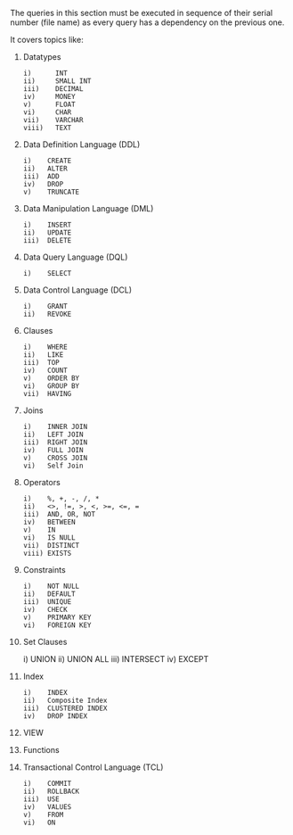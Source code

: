 The queries in this section must be executed in sequence of their serial number (file name) as every query has a dependency on the previous one.

It covers topics like:

1)  Datatypes

        i)      INT
        ii)     SMALL INT
        iii)    DECIMAL
        iv)     MONEY
        v)      FLOAT
        vi)     CHAR
        vii)    VARCHAR
        viii)   TEXT
    
2)  Data Definition Language (DDL)

        i)    CREATE
        ii)   ALTER
        iii)  ADD
        iv)   DROP
        v)    TRUNCATE

3)  Data Manipulation Language (DML)

        i)    INSERT
        ii)   UPDATE
        iii)  DELETE

4)  Data Query Language (DQL)

        i)    SELECT
    
5)  Data Control Language (DCL)

        i)    GRANT
        ii)   REVOKE
    
6)  Clauses

        i)    WHERE
        ii)   LIKE
        iii)  TOP
        iv)   COUNT
        v)    ORDER BY
        vi)   GROUP BY
        vii)  HAVING

7)  Joins

        i)    INNER JOIN
        ii)   LEFT JOIN
        iii)  RIGHT JOIN
        iv)   FULL JOIN
        v)    CROSS JOIN
        vi)   Self Join

8)  Operators

        i)    %, +, -, /, *
        ii)   <>, !=, >, <, >=, <=, =
        iii)  AND, OR, NOT
        iv)   BETWEEN
        v)    IN
        vi)   IS NULL
        vii)  DISTINCT
        viii) EXISTS

9)  Constraints

        i)    NOT NULL
        ii)   DEFAULT
        iii)  UNIQUE
        iv)   CHECK
        v)    PRIMARY KEY
        vi)   FOREIGN KEY

10)  Set Clauses

        i)    UNION
        ii)   UNION ALL
        iii)  INTERSECT
        iv)   EXCEPT

11) Index

        i)    INDEX
        ii)   Composite Index
        iii)  CLUSTERED INDEX
        iv)   DROP INDEX

12) VIEW

13) Functions

14) Transactional Control Language (TCL)

        i)    COMMIT
        ii)   ROLLBACK
        iii)  USE
        iv)   VALUES
        v)    FROM
        vi)   ON
    
